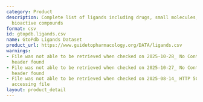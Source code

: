 ```yaml
---
category: Product
description: Complete list of ligands including drugs, small molecules, and other
  bioactive compounds
format: csv
id: gtopdb.ligands.csv
name: GtoPdb Ligands Dataset
product_url: https://www.guidetopharmacology.org/DATA/ligands.csv
warnings:
- File was not able to be retrieved when checked on 2025-10-28_ No Content-Length
  header found
- File was not able to be retrieved when checked on 2025-10-27_ No Content-Length
  header found
- File was not able to be retrieved when checked on 2025-08-14_ HTTP 503 error when
  accessing file
layout: product_detail
---
```

